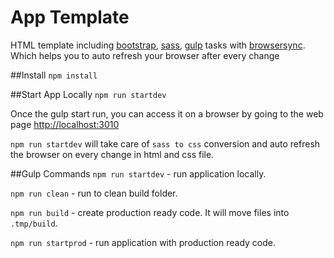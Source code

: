 # App Template
HTML template including [bootstrap](http://getbootstrap.com/), [sass](http://sass-lang.com/guide), [gulp](http://gulpjs.com/) tasks with [browsersync](http://www.browsersync.io/). Which helps you to auto refresh your browser after every change

##Install
`npm install`


##Start App Locally
`npm run startdev`

Once the gulp start run, you can access it on a browser by going to the web page [http://localhost:3010](http://localhost:3010)

`npm run startdev` will take care of `sass to css` conversion and auto refresh the browser on every change in html and css file.


##Gulp Commands
`npm run startdev` - run application locally.

`npm run clean` - run to clean build folder.

`npm run build` - create production ready code. It will move files into `.tmp/build`.

`npm run startprod` - run application with production ready code.
